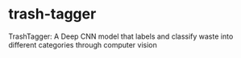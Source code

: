 # trash-tagger
TrashTagger: A Deep CNN model that labels and classify waste into different categories through computer vision
